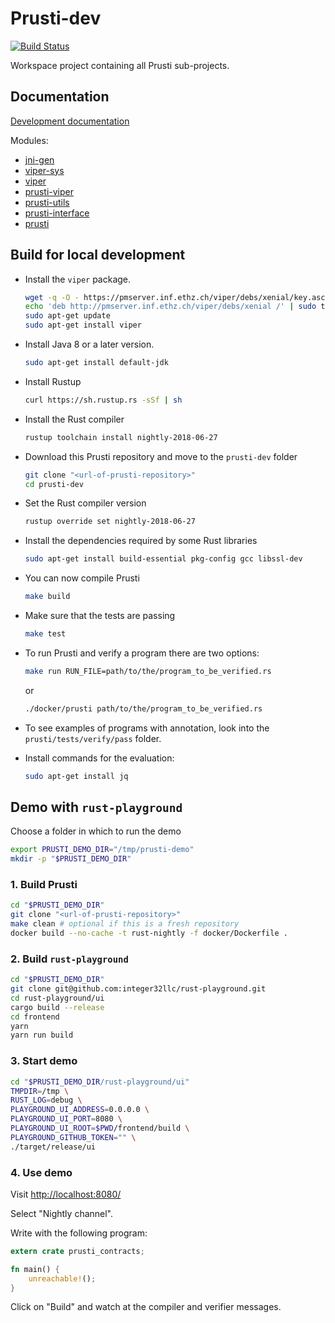 Prusti-dev
==========

[![Build Status][build_badge]][build_status]


Workspace project containing all Prusti sub-projects.

[build_badge]: https://travis-ci.org/viperproject/prusti-dev.svg
[build_status]: https://travis-ci.org/viperproject/prusti-dev


Documentation
-------------

[Development documentation](https://viperproject.github.io/prusti-dev/)

Modules:

- [jni-gen](https://viperproject.github.io/prusti-dev/jni_gen/)
- [viper-sys](https://viperproject.github.io/prusti-dev/viper_sys/)
- [viper](https://viperproject.github.io/prusti-dev/viper/)
- [prusti-viper](https://viperproject.github.io/prusti-dev/prusti_viper/)
- [prusti-utils](https://viperproject.github.io/prusti-dev/prusti_utils/)
- [prusti-interface](https://viperproject.github.io/prusti-dev/prusti_interface/)
- [prusti](https://viperproject.github.io/prusti-dev/prusti/)


Build for local development
---------------------------

- Install the `viper` package.

    ```bash
    wget -q -O - https://pmserver.inf.ethz.ch/viper/debs/xenial/key.asc | sudo apt-key add -
    echo 'deb http://pmserver.inf.ethz.ch/viper/debs/xenial /' | sudo tee /etc/apt/sources.list.d/viper.list
    sudo apt-get update  
    sudo apt-get install viper
    ```

- Install Java 8 or a later version.

    ```bash
    sudo apt-get install default-jdk
    ```

- Install Rustup

	```bash
	curl https://sh.rustup.rs -sSf | sh
	```

- Install the Rust compiler

    ```bash
    rustup toolchain install nightly-2018-06-27
    ```

- Download this Prusti repository and move to the `prusti-dev` folder

	```bash
	git clone "<url-of-prusti-repository>"
	cd prusti-dev
	```

- Set the Rust compiler version

    ```bash
    rustup override set nightly-2018-06-27
    ```

- Install the dependencies required by some Rust libraries

	```bash
	sudo apt-get install build-essential pkg-config gcc libssl-dev
	```

- You can now compile Prusti

    ```bash
    make build
    ```

- Make sure that the tests are passing

    ```bash
    make test
    ```

- To run Prusti and verify a program there are two options:

    ```bash
    make run RUN_FILE=path/to/the/program_to_be_verified.rs
    ```

	or

    ```bash
    ./docker/prusti path/to/the/program_to_be_verified.rs
    ```

- To see examples of programs with annotation, look into the `prusti/tests/verify/pass` folder.

- Install commands for the evaluation:

	```bash
	sudo apt-get install jq
	```

Demo with `rust-playground`
---------------------------

Choose a folder in which to run the demo
```bash
export PRUSTI_DEMO_DIR="/tmp/prusti-demo"
mkdir -p "$PRUSTI_DEMO_DIR"
```

### 1. Build Prusti
```bash
cd "$PRUSTI_DEMO_DIR"
git clone "<url-of-prusti-repository>"
make clean # optional if this is a fresh repository
docker build --no-cache -t rust-nightly -f docker/Dockerfile .
```

### 2. Build `rust-playground`
```bash
cd "$PRUSTI_DEMO_DIR"
git clone git@github.com:integer32llc/rust-playground.git
cd rust-playground/ui
cargo build --release
cd frontend
yarn
yarn run build
```

### 3. Start demo
```bash
cd "$PRUSTI_DEMO_DIR/rust-playground/ui"
TMPDIR=/tmp \
RUST_LOG=debug \
PLAYGROUND_UI_ADDRESS=0.0.0.0 \
PLAYGROUND_UI_PORT=8080 \
PLAYGROUND_UI_ROOT=$PWD/frontend/build \
PLAYGROUND_GITHUB_TOKEN="" \
./target/release/ui
```

### 4. Use demo

Visit <http://localhost:8080/>

Select "Nightly channel".

Write with the following program:
```rust
extern crate prusti_contracts;

fn main() {
    unreachable!();
}
```

Click on "Build" and watch at the compiler and verifier messages.
